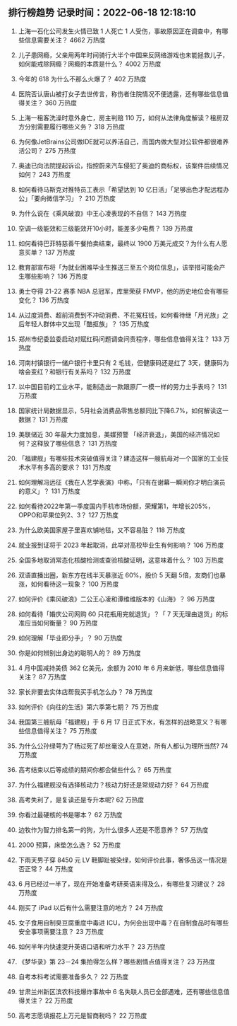 
## 排行榜趋势 记录时间：2022-06-18 12:18:10
  
  1. 上海一石化公司发生火情已致 1 人死亡 1 人受伤，事故原因正在调查中，有哪些信息需要关注？ 4662 万热度
    
  2. 儿子患网瘾，父亲用两年时间骑行大半个中国来反网络游戏也未能拯救儿子，如何能戒除网瘾？网瘾的本质是什么？ 4002 万热度
    
  3. 今年的 618 为什么不那么火爆了？ 402 万热度
    
  4. 医院否认唐山被打女子去世传言，称伤者住院情况不便透露，还有哪些信息值得关注？ 360 万热度
    
  5. 上海一租客洗澡时意外身亡，房主判赔 110 万，如何从法律角度解读？租房双方分别需要履行哪些义务？ 318 万热度
    
  6. 为何像JetBrains公司做IDE就可以养活自己，而国内做大型对公软件都很难养活公司？ 275 万热度
    
  7. 奥迪已向法院提起诉讼，指控蔚来汽车侵犯了奥迪的商标权，该案件后续情况如何？ 243 万热度
    
  8. 如何看待马斯克对推特员工表示「希望达到 10 亿日活」「足够出色才配远程办公」「要向微信学习」？ 210 万热度
    
  9. 为什么说在《乘风破浪》中王心凌表现的不自信？ 143 万热度
    
  10. 空调一级能效和三级能效开10小时，能差多少电费？ 139 万热度
    
  11. 如何看待巴菲特慈善午餐拍卖结束，最终以 1900 万美元成交？为什么有人愿意买单？ 137 万热度
    
  12. 教育部宣布将「为就业困难毕业生推送三至五个岗位信息」，该举措可能会产生哪些影响？ 136 万热度
    
  13. 勇士夺得 21-22 赛季 NBA 总冠军，库里荣获 FMVP，他的历史地位会有哪些变化？ 136 万热度
    
  14. 从过度消费、超前消费到不冲动消费、不花冤枉钱，如何看待继「月光族」之后年轻人群体中又出现「酷抠族」？ 135 万热度
    
  15. 郑州市纪委监委启动对赋红码问题调查问责程序，哪些信息值得关注？ 133 万热度
    
  16. 河南村镇银行一储户银行卡里只有 2 毛钱，但健康码还是红了 3天，健康码为啥会变红？和银行有关系吗？ 132 万热度
    
  17. 以中国目前的工业水平，能制造出一款跟原厂一模一样的劳力士手表吗？ 131 万热度
    
  18. 国家统计局数据显示，5月社会消费品零售总额同比下降6.7%，如何解读这一数据？ 131 万热度
    
  19. 美联储近 30 年最大力度加息，美媒预警 「经济衰退」，美国的经济情况如何？这释放了哪些信息？ 131 万热度
    
  20. 「福建舰」有哪些技术突破值得关注？建造这样一艘航母对一个国家的工业技术水平有多高的要求？ 131 万热度
    
  21. 如何理解冯远征《我在人艺学表演》中称，「只有在谢幕一瞬间你才明白演员的意义」？ 131 万热度
    
  22. 如何看待2022年第一季度国内手机市场份额，荣耀第1，年增长205%，OPPO和苹果位列2、3？ 127 万热度
    
  23. 为什么欧美国家屋子里喜欢铺地毯，又不容易脏？ 118 万热度
    
  24. 就业报到证将于 2023 年起取消，此举对高校毕业生有何影响？ 106 万热度
    
  25. 全国多地取消常态化核酸检测或查验核酸证明，这意味着什么？ 103 万热度
    
  26. 双语直播出圈，新东方在线半天暴涨近 60%，股价 5 天翻 5倍，友商们也暴涨，如何看待这一现象？ 100 万热度
    
  27. 如何评价《乘风破浪》二公王心凌和谭维维版本的《山海》？ 96 万热度
    
  28. 如何看待「婚庆公司网购 60 只花瓶用完就退货」？「 7 天无理由退货」的标准应当如何衡量？ 90 万热度
    
  29. 如何理解「毕业即分手」？ 90 万热度
    
  30. 你是如何辨别出身边的聪明人的？ 89 万热度
    
  31. 4 月中国减持美债 362 亿美元，余额为 2010 年 6 月来新低，哪些信息值得关注？ 87 万热度
    
  32. 家长非要去实体店帮我买手机怎么办？ 78 万热度
    
  33. 如何评价《向往的生活》第六季第七期？ 75 万热度
    
  34. 我国第三艘航母「福建舰」于 6 月 17 日正式下水，有怎样的战略意义？有哪些信息值得关注？ 75 万热度
    
  35. 为什么公孙绿萼为了杨过死了却丝毫没人在意她，所有人都认为理所当然? 74 万热度
    
  36. 高考结束以后等成绩的期间你都会做些什么？ 65 万热度
    
  37. 为什么福建舰没有选择核动力？核动力好还是常规动力好？ 64 万热度
    
  38. 高考失利了，是复读还是专升本呢? 62 万热度
    
  39. 你看过最硬核的书是哪本？ 62 万热度
    
  40. 边牧作为智力排名第一的狗，为什么很多人还是不愿意养？ 57 万热度
    
  41. 2000 预算，床垫怎么选？ 52 万热度
    
  42. 下雨天男子穿 8450 元 LV 鞋脚趾被染绿，如何评价此事，奢侈品这一情况是否正常？ 44 万热度
    
  43. 6 月已经过一半了，现在开始准备考研英语来得及么，有哪些复习建议？ 28 万热度
    
  44. 刚买了 iPad 以后有什么需要注意的地方？ 24 万热度
    
  45. 女子食用自制臭豆腐重度中毒进 ICU，为何会出现中毒？在自制食品时有哪些安全事项需要注意？ 23 万热度
    
  46. 如何半年内快速提升英语口语和听力水平？ 23 万热度
    
  47. 《梦华录》第 23－24 集拍得怎么样？哪些剧情点值得关注？ 23 万热度
    
  48. 自考本科考试需要准备多久？ 22 万热度
    
  49. 甘肃兰州新区滨农科技爆炸事故中 6 名失联人员已全部遇难，还有哪些信息值得关注？ 22 万热度
    
  50. 高考志愿填报花上万元是智商税吗？ 22 万热度
    